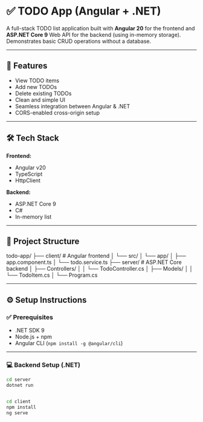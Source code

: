 # ✅ TODO App (Angular + .NET)

A full-stack TODO list application built with **Angular 20** for the frontend and **ASP.NET Core 9** Web API for the backend (using in-memory storage). Demonstrates basic CRUD operations without a database.

---

## 🚀 Features

- View TODO items  
- Add new TODOs  
- Delete existing TODOs  
- Clean and simple UI  
- Seamless integration between Angular & .NET  
- CORS-enabled cross-origin setup  

---

## 🛠 Tech Stack

**Frontend:**  
- Angular v20  
- TypeScript  
- HttpClient  

**Backend:**  
- ASP.NET Core 9  
- C#  
- In-memory list  

---

## 📁 Project Structure

todo-app/
├── client/ # Angular frontend
│ └── src/
│ └── app/
│ ├── app.component.ts
│ └── todo.service.ts
├── server/ # ASP.NET Core backend
│ ├── Controllers/
│ │ └── TodoController.cs
│ ├── Models/
│ │ └── TodoItem.cs
│ └── Program.cs


---

## ⚙️ Setup Instructions

### ✅ Prerequisites

- .NET SDK 9  
- Node.js + npm  
- Angular CLI (`npm install -g @angular/cli`)

---

### 💻 Backend Setup (.NET)

```bash
cd server
dotnet run


cd client
npm install
ng serve



